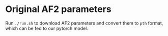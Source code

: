 # Original AF2 parameters

Run `./run.sh` to download AF2 parameters and convert them to `pth` format, 
which can be fed to our pytorch model.
